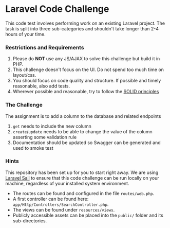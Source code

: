# Laravel Code Challenge

This code test involves performing work on an existing Laravel project.
The task is split into three sub-categories and shouldn't take longer than 2-4 hours of your time.

### Restrictions and Requirements
1. Please do **NOT** use any JS/AJAX to solve this challenge but build it in PHP.
2. This challenge doesn't focus on the UI. Do not spend too much time on layout/css.
3. You should focus on code quality and structure. If possible and timely reasonable, also add tests.
4. Wherever possible and reasonable, try to follow the [SOLID principles](https://en.wikipedia.org/wiki/SOLID)

### The Challenge
The assignment is to add a column to the database and related endpoints

1. `get` needs to include the new column
2. `create`/`update` needs to be able to change the value of the column asserting some validation rule
3. Documentation should be updated so Swagger can be generated and used to smoke test

### Hints
This repository has been set up for you to start right away. We are using [Laravel Sail](https://laravel.com/docs/9.x/sail) to ensure that 
this code challenge can be run locally on your machine, regardless of your installed system environment.
- The routes can be found and configured in the file `routes/web.php`.
- A first controller can be found here: `app/Http/Controllers/SearchController.php`.
- The views can be found under `resources/views`.
- Publicly accessible assets can be placed into the `public/` folder and its sub-directories.
